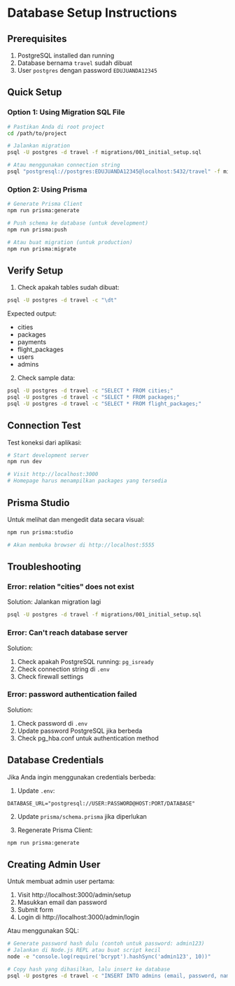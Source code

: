 # Database Setup Instructions

## Prerequisites

1. PostgreSQL installed dan running
2. Database bernama `travel` sudah dibuat
3. User `postgres` dengan password `EDUJUANDA12345`

## Quick Setup

### Option 1: Using Migration SQL File

```bash
# Pastikan Anda di root project
cd /path/to/project

# Jalankan migration
psql -U postgres -d travel -f migrations/001_initial_setup.sql

# Atau menggunakan connection string
psql "postgresql://postgres:EDUJUANDA12345@localhost:5432/travel" -f migrations/001_initial_setup.sql
```

### Option 2: Using Prisma

```bash
# Generate Prisma Client
npm run prisma:generate

# Push schema ke database (untuk development)
npm run prisma:push

# Atau buat migration (untuk production)
npm run prisma:migrate
```

## Verify Setup

1. Check apakah tables sudah dibuat:

```bash
psql -U postgres -d travel -c "\dt"
```

Expected output:
- cities
- packages
- payments
- flight_packages
- users
- admins

2. Check sample data:

```bash
psql -U postgres -d travel -c "SELECT * FROM cities;"
psql -U postgres -d travel -c "SELECT * FROM packages;"
psql -U postgres -d travel -c "SELECT * FROM flight_packages;"
```

## Connection Test

Test koneksi dari aplikasi:

```bash
# Start development server
npm run dev

# Visit http://localhost:3000
# Homepage harus menampilkan packages yang tersedia
```

## Prisma Studio

Untuk melihat dan mengedit data secara visual:

```bash
npm run prisma:studio

# Akan membuka browser di http://localhost:5555
```

## Troubleshooting

### Error: relation "cities" does not exist

Solution: Jalankan migration lagi
```bash
psql -U postgres -d travel -f migrations/001_initial_setup.sql
```

### Error: Can't reach database server

Solution:
1. Check apakah PostgreSQL running: `pg_isready`
2. Check connection string di `.env`
3. Check firewall settings

### Error: password authentication failed

Solution:
1. Check password di `.env`
2. Update password PostgreSQL jika berbeda
3. Check pg_hba.conf untuk authentication method

## Database Credentials

Jika Anda ingin menggunakan credentials berbeda:

1. Update `.env`:
```env
DATABASE_URL="postgresql://USER:PASSWORD@HOST:PORT/DATABASE"
```

2. Update `prisma/schema.prisma` jika diperlukan

3. Regenerate Prisma Client:
```bash
npm run prisma:generate
```

## Creating Admin User

Untuk membuat admin user pertama:

1. Visit http://localhost:3000/admin/setup
2. Masukkan email dan password
3. Submit form
4. Login di http://localhost:3000/admin/login

Atau menggunakan SQL:

```bash
# Generate password hash dulu (contoh untuk password: admin123)
# Jalankan di Node.js REPL atau buat script kecil
node -e "console.log(require('bcrypt').hashSync('admin123', 10))"

# Copy hash yang dihasilkan, lalu insert ke database
psql -U postgres -d travel -c "INSERT INTO admins (email, password, name) VALUES ('admin@example.com', 'PASTE_HASH_HERE', 'Admin');"
```
